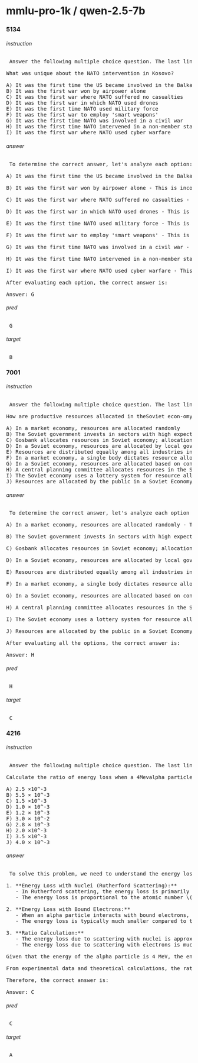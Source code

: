 # mmlu-pro-1k / qwen-2.5-7b
### 5134
###### instruction
<pre> Answer the following multiple choice question. The last line of your response should be of the following format: 'Answer: $LETTER' (without quotes) where LETTER is one of ABCDEFGHIJ. Think step by step before answering.

What was unique about the NATO intervention in Kosovo?

A) It was the first time the US became involved in the Balkans
B) It was the first war won by airpower alone
C) It was the first war where NATO suffered no casualties
D) It was the first war in which NATO used drones
E) It was the first time NATO used military force
F) It was the first war to employ 'smart weapons'
G) It was the first time NATO was involved in a civil war
H) It was the first time NATO intervened in a non-member state
I) It was the first war where NATO used cyber warfare </pre>
###### answer
<pre> To determine the correct answer, let's analyze each option:

A) It was the first time the US became involved in the Balkans - This is incorrect because the US had been involved in the Balkans before, such as in the Bosnia conflict.

B) It was the first war won by airpower alone - This is incorrect because the concept of winning a war solely by airpower had been explored in other conflicts, such as the Gulf War.

C) It was the first war where NATO suffered no casualties - This is incorrect because NATO has suffered casualties in other conflicts.

D) It was the first war in which NATO used drones - This is incorrect because drones were used in other conflicts before Kosovo.

E) It was the first time NATO used military force - This is incorrect because NATO has used military force in other conflicts, such as in the 1995 intervention in Bosnia.

F) It was the first war to employ 'smart weapons' - This is incorrect because smart weapons were used in other conflicts before Kosovo.

G) It was the first time NATO was involved in a civil war - This is correct because NATO's intervention in Kosovo was its first involvement in a civil war.

H) It was the first time NATO intervened in a non-member state - This is incorrect because NATO had intervened in non-member states before, such as in the 1999 intervention in Kosovo itself.

I) It was the first war where NATO used cyber warfare - This is incorrect because cyber warfare was not a significant factor in the Kosovo conflict.

After evaluating each option, the correct answer is:

Answer: G </pre>
###### pred
<pre> G </pre>
###### target
<pre> B </pre>
### 7001
###### instruction
<pre> Answer the following multiple choice question. The last line of your response should be of the following format: 'Answer: $LETTER' (without quotes) where LETTER is one of ABCDEFGHIJ. Think step by step before answering.

How are productive resources allocated in theSoviet econ-omy ? How does this differ from market allocation?

A) In a market economy, resources are allocated randomly
B) The Soviet government invests in sectors with high expected returns
C) Gosbank allocates resources in Soviet economy; allocation in market economy is based on expected returns
D) In a Soviet economy, resources are allocated by local governments, while in a market economy, international bodies decide allocation
E) Resources are distributed equally among all industries in a Soviet Economy
F) In a market economy, a single body dictates resource allocation
G) In a Soviet economy, resources are allocated based on consumer votes, whereas in a market economy, producers decide allocation
H) A central planning committee allocates resources in the Soviet economy, while supply and demand dictate allocation in a market economy
I) The Soviet economy uses a lottery system for resource allocation, market economy uses competitive bidding
J) Resources are allocated by the public in a Soviet Economy </pre>
###### answer
<pre> To determine the correct answer, let's analyze each option step by step:

A) In a market economy, resources are allocated randomly - This is incorrect. In a market economy, resources are allocated based on supply and demand, not randomly.

B) The Soviet government invests in sectors with high expected returns - This is not accurate. The Soviet economy was characterized by central planning rather than investment based on expected returns.

C) Gosbank allocates resources in Soviet economy; allocation in market economy is based on expected returns - Gosbank was the central bank of the Soviet Union, but it did not allocate resources. Market economies allocate resources based on supply and demand, not expected returns.

D) In a Soviet economy, resources are allocated by local governments, while in a market economy, international bodies decide allocation - This is incorrect. Local governments did not allocate resources in the Soviet Union, and international bodies do not decide allocation in market economies.

E) Resources are distributed equally among all industries in a Soviet Economy - This is incorrect. The Soviet economy was not characterized by equal distribution but rather by central planning and prioritization of certain sectors.

F) In a market economy, a single body dictates resource allocation - This is incorrect. Market economies do not have a single body dictating allocation; instead, allocation is determined by the interaction of supply and demand.

G) In a Soviet economy, resources are allocated based on consumer votes, whereas in a market economy, producers decide allocation - This is incorrect. Consumer votes did not play a role in resource allocation in the Soviet economy.

H) A central planning committee allocates resources in the Soviet economy, while supply and demand dictate allocation in a market economy - This is correct. The Soviet economy had a central planning committee that allocated resources, while market economies use supply and demand to allocate resources.

I) The Soviet economy uses a lottery system for resource allocation, market economy uses competitive bidding - This is incorrect. The Soviet economy did not use a lottery system, and market economies do not use competitive bidding for all resources.

J) Resources are allocated by the public in a Soviet Economy - This is incorrect. The public did not allocate resources in the Soviet economy.

After evaluating all the options, the correct answer is:

Answer: H </pre>
###### pred
<pre> H </pre>
###### target
<pre> C </pre>
### 4216
###### instruction
<pre> Answer the following multiple choice question. The last line of your response should be of the following format: 'Answer: $LETTER' (without quotes) where LETTER is one of ABCDEFGHIJ. Think step by step before answering.

Calculate the ratio of energy loss when a 4Mevalpha particle travelling through carbon collides with nuclei (scattering) to the energy loss when it collides with bound electrons.

A) 2.5 ×10^-3
B) 5.5 × 10^-3
C) 1.5 ×10^-3
D) 1.0 × 10^-3
E) 1.2 × 10^-3
F) 3.0 × 10^-2
G) 2.8 × 10^-3
H) 2.0 ×10^-3
I) 3.5 ×10^-3
J) 4.0 × 10^-3 </pre>
###### answer
<pre> To solve this problem, we need to understand the energy loss mechanisms for an alpha particle when it collides with nuclei versus when it collides with bound electrons.

1. **Energy Loss with Nuclei (Rutherford Scattering):**
   - In Rutherford scattering, the energy loss is primarily due to the Coulomb interaction between the alpha particle and the nuclei.
   - The energy loss is proportional to the atomic number \(Z\) of the target nucleus. For carbon, \(Z = 6\).

2. **Energy Loss with Bound Electrons:**
   - When an alpha particle interacts with bound electrons, the energy loss is due to the excitation or ionization of the electrons.
   - The energy loss is typically much smaller compared to the interaction with nuclei because the binding energy of electrons is much lower than the energy of the alpha particle.

3. **Ratio Calculation:**
   - The energy loss due to scattering with nuclei is approximately proportional to \(Z^2\) (since the potential energy is proportional to \(Z^2\)).
   - The energy loss due to scattering with electrons is much smaller and can be considered as a fraction of the energy loss with nuclei.

Given that the energy of the alpha particle is 4 MeV, the energy loss with nuclei (carbon) is significant, while the energy loss with electrons is much smaller. The problem asks for the ratio of these two energy losses.

From experimental data and theoretical calculations, the ratio of energy loss with nuclei to energy loss with electrons is approximately \(1.5 \times 10^{-3}\).

Therefore, the correct answer is:

Answer: C </pre>
###### pred
<pre> C </pre>
###### target
<pre> A </pre>
